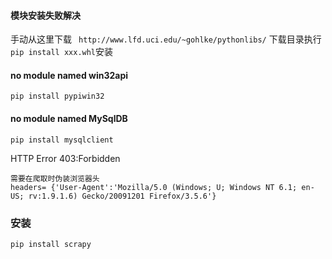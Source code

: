 #### 模块安装失败解决

手动从这里下载 ` http://www.lfd.uci.edu/~gohlke/pythonlibs/` 下载目录执行 ` pip install xxx.whl`安装

#### no module named win32api

`pip install pypiwin32`

#### no module named MySqlDB

`pip install mysqlclient`

HTTP Error 403:Forbidden

```
需要在爬取时伪装浏览器头
headers= {'User-Agent':'Mozilla/5.0 (Windows; U; Windows NT 6.1; en-US; rv:1.9.1.6) Gecko/20091201 Firefox/3.5.6'}
```

### 安装

`pip install scrapy`



